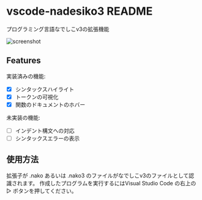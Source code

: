 # vscode-nadesiko3 README

プログラミング言語なでしこv3の拡張機能

![screenshot](https://raw.githubusercontent.com/yy0931/vscode-nadesiko3/master/nako.png)

## Features

実装済みの機能:
- [x] シンタックスハイライト
- [x] トークンの可視化
- [x] 関数のドキュメントのホバー

未実装の機能:
- [ ] インデント構文への対応
- [ ] シンタックスエラーの表示

## 使用方法
拡張子が .nako あるいは .nako3 のファイルがなでしこv3のファイルとして認識されます。
作成したプログラムを実行するにはVisual Studio Code の右上の ▷ ボタンを押してください。
